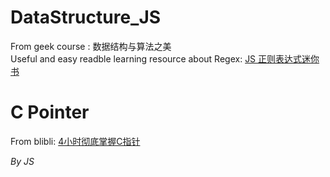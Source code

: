 # DataStructure_JS
From geek  course : 数据结构与算法之美
<br/>
Useful and easy readble learning resource about Regex: [JS 正则表达式迷你书](https://github.com/SunJiejing/DataStructure_JS/blob/main/JavaScript%E6%AD%A3%E5%88%99%E8%A1%A8%E8%BE%BE%E5%BC%8F%E8%BF%B7%E4%BD%A0%E4%B9%A6.pdf)

# C Pointer
From blibli: [4小时彻底掌握C指针](https://www.bilibili.com/video/BV1Fv4y1f7T1/?spm_id_from=333.788.b_7265636f5f6c697374.1)

*By JS*
